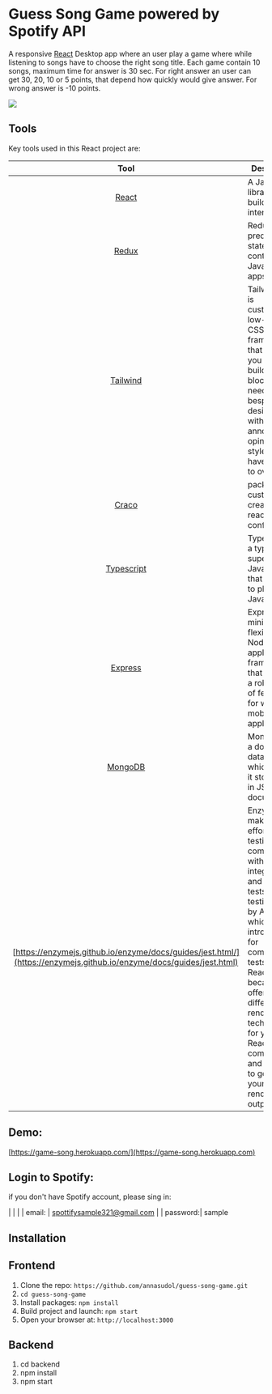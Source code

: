 # Guess Song Game powered by Spotify API
A responsive [React](http://facebook.github.io/react/index.html) Desktop app where an user play a game where while listening to songs have to choose the right song title. Each game contain 10 songs, maximum time for answer is 30 sec. For right answer an user can get 30, 20, 10 or 5 points, that depend how quickly would give answer. For wrong answer is -10 points.

![](https://github.com/annasudol/guess-song-game/blob/master/captured.gif)

## Tools
Key tools used in this React project are:

| Tool             | Description   |
| :-------------:|--------------|
| [React](http://facebook.github.io/react/index.html) | A JavaScript library for building user interfaces |
| [Redux](https://redux.js.org/) | Redux is a predictable state container for JavaScript apps. |
| [Tailwind](https://tailwindcss.com/) | Tailwind CSS is customizable, low-level CSS framework that gives you all of the building blocks you need to build bespoke designs without any annoying opinionated styles you have to fight to override.
| [Craco](https://www.npmjs.com/package/@craco/craco/) | package to customize create-react-app configuration
| [Typescript](https://www.typescriptlang.org/) | TypeScript is a typed superset of JavaScript that compiles to plain JavaScript.
| [Express](https://expressjs.com/) | Express is a minimal and flexible Node.js web application framework that provides a robust set of features for web and mobile applications.
| [MongoDB](https://www.mongodb.com/) | MongoDB is a document database, which means it stores data in JSON-like documents.
[https://enzymejs.github.io/enzyme/docs/guides/jest.html/](https://enzymejs.github.io/enzyme/docs/guides/jest.html) | Enzyme makes it effortless testing React components with integration and unit tests. It is a testing library by Airbnb which got introduced for component tests in React, because it offers different rendering techniques for your React components and selectors to go through your rendered output.

## Demo:
[https://game-song.herokuapp.com/](https://game-song.herokuapp.com)

## Login to Spotify:
if you don't have Spotify account, please sing in:

|                |              |
| email: | spottifysample321@gmail.com |
| password:| sample


## Installation
## Frontend
1. Clone the repo: `https://github.com/annasudol/guess-song-game.git`
2. `cd guess-song-game`
2. Install packages: `npm install`
3. Build project and launch: `npm start`
4. Open your browser at: `http://localhost:3000`

## Backend
1. cd backend
2. npm install
3. npm start